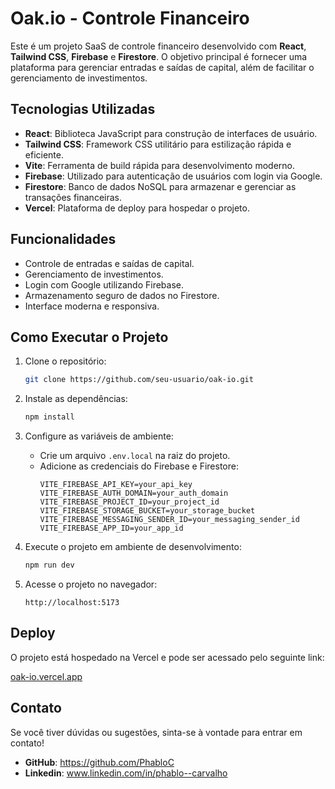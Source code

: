 # Oak.io - Controle Financeiro

Este é um projeto SaaS de controle financeiro desenvolvido com **React**, **Tailwind CSS**, **Firebase** e **Firestore**. O objetivo principal é fornecer uma plataforma para gerenciar entradas e saídas de capital, além de facilitar o gerenciamento de investimentos.

## Tecnologias Utilizadas

- **React**: Biblioteca JavaScript para construção de interfaces de usuário.
- **Tailwind CSS**: Framework CSS utilitário para estilização rápida e eficiente.
- **Vite**: Ferramenta de build rápida para desenvolvimento moderno.
- **Firebase**: Utilizado para autenticação de usuários com login via Google.
- **Firestore**: Banco de dados NoSQL para armazenar e gerenciar as transações financeiras.
- **Vercel**: Plataforma de deploy para hospedar o projeto.

## Funcionalidades

- Controle de entradas e saídas de capital.
- Gerenciamento de investimentos.
- Login com Google utilizando Firebase.
- Armazenamento seguro de dados no Firestore.
- Interface moderna e responsiva.

## Como Executar o Projeto

1. Clone o repositório:

   ```bash
   git clone https://github.com/seu-usuario/oak-io.git
   ```

2. Instale as dependências:

   ```bash
   npm install
   ```

3. Configure as variáveis de ambiente:

   - Crie um arquivo `.env.local` na raiz do projeto.
   - Adicione as credenciais do Firebase e Firestore:
     ```env
     VITE_FIREBASE_API_KEY=your_api_key
     VITE_FIREBASE_AUTH_DOMAIN=your_auth_domain
     VITE_FIREBASE_PROJECT_ID=your_project_id
     VITE_FIREBASE_STORAGE_BUCKET=your_storage_bucket
     VITE_FIREBASE_MESSAGING_SENDER_ID=your_messaging_sender_id
     VITE_FIREBASE_APP_ID=your_app_id
     ```

4. Execute o projeto em ambiente de desenvolvimento:

   ```bash
   npm run dev
   ```

5. Acesse o projeto no navegador:
   ```
   http://localhost:5173
   ```

## Deploy

O projeto está hospedado na Vercel e pode ser acessado pelo seguinte link:

[oak-io.vercel.app](https://oak-io.vercel.app/)

## Contato

Se você tiver dúvidas ou sugestões, sinta-se à vontade para entrar em contato!

- **GitHub**: https://github.com/PhabloC
- **Linkedin**: www.linkedin.com/in/phablo--carvalho
